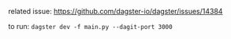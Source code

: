 related issue: https://github.com/dagster-io/dagster/issues/14384

to run: `dagster dev -f main.py --dagit-port 3000`